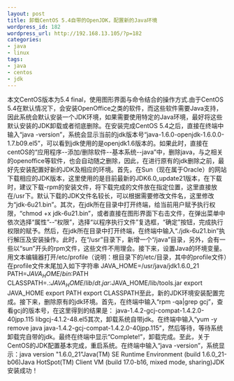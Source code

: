 ```yaml
---
layout: post
title: 卸载CentOS 5.4自带的OpenJDK，配置新的Java环境
wordpress_id: 182
wordpress_url: http://192.168.13.105/?p=182
categories:
- java
- linux
tags:
- java
- centos
- jdk
---
```

本文CentOS版本为5.4 final，使用图形界面与命令结合的操作方式.由于CentOS 5.4在默认情况下，会安装OpenOffice之类的软件，而这些软件需要Java支持，因此系统会默认安装一个JDK环境，如果需要使用特定的Java环境，最好将这些默认安装的JDK卸载或者彻底删除。<!--more-->在安装完成CentOS 5.4之后，直接在终端中输入“java -version”，系统会显示当前的jdk版本号“java-1.6.0-openjdk-1.6.0.0-1.7.b09.el5”，可以看到jdk使用的是openjdk1.6版本的。如果此时，直接在centOS的“应用程序--添加/删除软件--基本系统--java”中，删除java，与之相关的openoffice等软件，也会自动随之删除，因此，在进行原有的jdk删除之前，最好先安装配置好新的JDK及相应的环境。首先，在Sun（现在属于Oracle）的网站下载相应的JDK版本，这里使用的是目前最新的JDK6.0_update21版本，在下载时，建议下载-rpm的安装文件，将下载完成的文件放在指定位置，这里直接放在/usr下。默认下载的JDK文件名较长，可以根据需要修改文件名，这里修改为“jdk-6u21.bin”。其次，在jdk所在目录中打开终端，给当前用户赋予执行权限，“chmod +x jdk-6u21.bin”，或者直接在图形界面下右击文件，在弹出菜单中依次选择“属性”--“权限”，选择“以程序执行文件”复选框，“确定”按钮，完成执行权限的赋予。然后，在jdk所在目录中打开终端，在终端中输入“./jdk-6u21.bin”执行解压及安装操作。此时，在“/usr”目录下，新增一个“/java”目录，另外，会有一些以“sun”开头的rpm文件，这些文件不用理会。接下来，设置Java的环境变量。用文本编辑器打开/etc/profile（说明：根目录下的/etc/目录，其中的profile文件）在profile文件末尾加入如下字符串  JAVA_HOME=/usr/java/jdk1.6.0_21  PATH=$JAVA_HOME/bin:$PATH  CLASSPATH=.:$JAVA_HOME/lib/dt.jar:$JAVA_HOME/lib/tools.jar  export JAVA_HOME  export PATH  export CLASSPATH至此，新的JDK环境安装配置完成。接下来，删除原有的jdk环境。首先，在终端中输入“rpm -qa|grep gcj”，查看gcj的版本号，在这里得到的结果是：        java-1.4.2-gcj-compat-1.4.2.0-40jpp.115        libgcj-4.1.2-48.el5其次，卸载系统自带jdk。在终端中输入“yum -y remove java java-1.4.2-gcj-compat-1.4.2.0-40jpp.115”，然后等待，等待系统卸载完自带的jdk。最终在终端中显示“Complete!”，卸载完成。至此，关于CentOS的JDK配置基本完成，重启系统。在终端中输入“java -version”，系统显示：java version "1.6.0_21"Java(TM) SE Runtime Environment (build 1.6.0_21-b06)Java HotSpot(TM) Client VM (build 17.0-b16, mixed mode, sharing)JDK安装成功！
